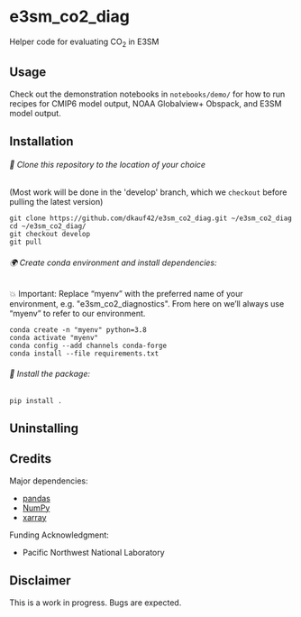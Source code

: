 # e3sm_co2_diag
Helper code for evaluating CO<sub>2</sub> in E3SM

## Usage

Check out the demonstration notebooks in `notebooks/demo/` 
for how to run recipes for CMIP6 model output, NOAA Globalview+ Obspack, and E3SM model output.


## Installation

###### 👥  Clone this repository to the location of your choice

(Most work will be done in the 'develop' branch, which we `checkout` before pulling the latest version)
```shell script
git clone https://github.com/dkauf42/e3sm_co2_diag.git ~/e3sm_co2_diag
cd ~/e3sm_co2_diag/
git checkout develop
git pull
```

###### 🌍  Create conda environment and install dependencies:

💥 Important: Replace “myenv” with the preferred name of your environment, e.g. "e3sm_co2_diagnostics". 
From here on we’ll always use “myenv” to refer to our environment.

```shell script
conda create -n "myenv" python=3.8
conda activate "myenv"
conda config --add channels conda-forge
conda install --file requirements.txt
```

###### 💾  Install the package:
```shell script
pip install .
```

## Uninstalling

## Credits

Major dependencies:

* [pandas](https://pandas.pydata.org/)
* [NumPy](https://www.numpy.org)
* [xarray](http://xarray.pydata.org/en/stable/)

Funding Acknowledgment:

* Pacific Northwest National Laboratory

## Disclaimer

This is a work in progress.  Bugs are expected.